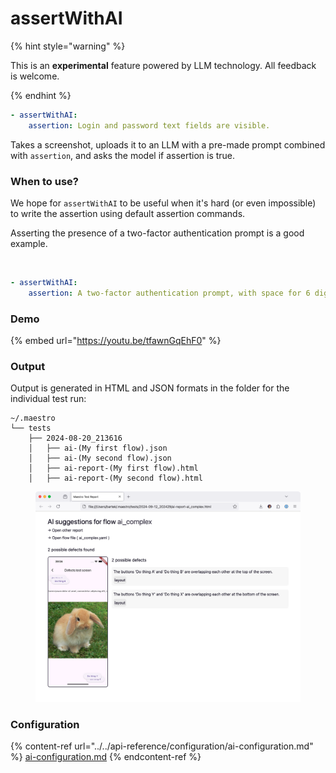 # assertWithAI

{% hint style="warning" %}

This is an **experimental** feature powered by LLM technology. All feedback is
welcome.

{% endhint %}

```yaml
- assertWithAI:
    assertion: Login and password text fields are visible.
```

Takes a screenshot, uploads it to an LLM with a pre-made prompt combined with
`assertion`, and asks the model if assertion is true.

### When to use?

We hope for `assertWithAI` to be useful when it's hard (or even impossible) to
write the assertion using default assertion commands.

Asserting the presence of a two-factor authentication prompt is a good example.

<figure>
<img src="../.gitbook/assets/uber_2fa.png" alt="">
<figcaption></figcaption>
</figure>

```yaml
- assertWithAI:
    assertion: A two-factor authentication prompt, with space for 6 digits, is visible.
```

### Demo

{% embed url="https://youtu.be/tfawnGqEhF0" %}

### Output

Output is generated in HTML and JSON formats in the folder for the individual
test run:

```
~/.maestro
└── tests
    ├── 2024-08-20_213616
    │   ├── ai-(My first flow).json
    │   ├── ai-(My second flow).json
    │   ├── ai-report-(My first flow).html
    │   ├── ai-report-(My second flow).html
```

<figure><img src="../../.gitbook/assets/ai_demo.png" alt=""><figcaption></figcaption></figure>

### Configuration

{% content-ref url="../../api-reference/configuration/ai-configuration.md" %}
[ai-configuration.md](../../api-reference/configuration/ai-configuration.md)
{% endcontent-ref %}
